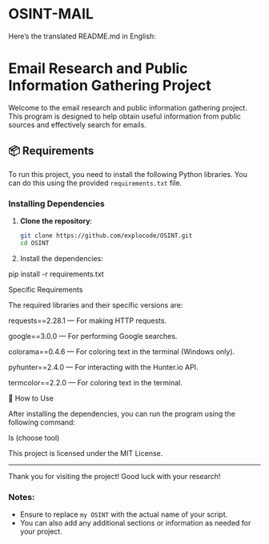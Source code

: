 # OSINT-MAIL
Here’s the translated README.md in English:

# Email Research and Public Information Gathering Project

Welcome to the email research and public information gathering project. This program is designed to help obtain useful information from public sources and effectively search for emails.

## 📦 Requirements

To run this project, you need to install the following Python libraries. You can do this using the provided `requirements.txt` file.

### Installing Dependencies

1. **Clone the repository**:
   ```bash
   git clone https://github.com/explocode/OSINT.git
   cd OSINT

2. Install the dependencies:

pip install -r requirements.txt



Specific Requirements

The required libraries and their specific versions are:

requests==2.28.1  — For making HTTP requests.

google==3.0.0     — For performing Google searches.

colorama==0.4.6   — For coloring text in the terminal (Windows only).

pyhunter==2.4.0   — For interacting with the Hunter.io API.

termcolor==2.2.0  — For coloring text in the terminal.


🚀 How to Use

After installing the dependencies, you can run the program using the following command:

ls (choose tool)

This project is licensed under the MIT License.


---

Thank you for visiting the project! Good luck with your research!

### Notes:
- Ensure to replace `my OSINT` with the actual name of your script.
- You can also add any additional sections or information as needed for your project.

